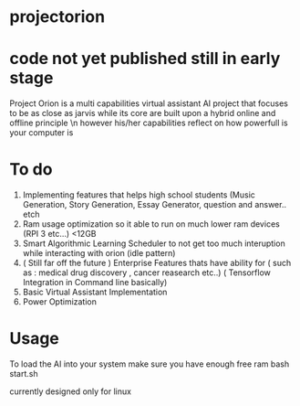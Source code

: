 # projectorion
# code not yet published still in early stage
Project Orion is a multi capabilities virtual assistant AI project that focuses to be as close as jarvis while its core are built upon a hybrid online and offline principle
\n
however his/her capabilities reflect on how powerfull is your computer is
# To do 
1. Implementing features that helps high school students (Music Generation, Story Generation, Essay Generator, question and answer.. etch
2. Ram usage optimization so it able to run on much lower ram devices (RPI 3 etc...) <12GB
3. Smart Algorithmic Learning Scheduler to not get too much interuption while interacting with orion (idle pattern)
4. ( Still far off the future ) Enterprise Features thats have ability for ( such as : medical drug discovery , cancer reasearch etc..) ( Tensorflow Integration in Command line basically)
5. Basic Virtual Assistant Implementation
6. Power Optimization

# Usage
To load the AI into your system make sure you have enough free ram
bash start.sh

currently designed only for linux
